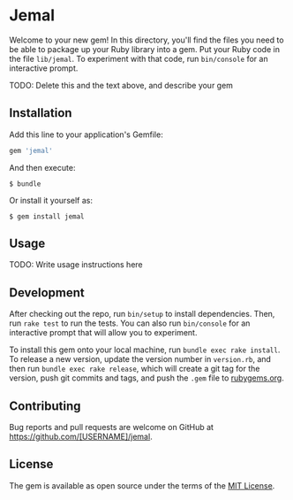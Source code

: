 # Jemal

Welcome to your new gem! In this directory, you'll find the files you need to be able to package up your Ruby library into a gem. Put your Ruby code in the file `lib/jemal`. To experiment with that code, run `bin/console` for an interactive prompt.

TODO: Delete this and the text above, and describe your gem

## Installation

Add this line to your application's Gemfile:

```ruby
gem 'jemal'
```

And then execute:

    $ bundle

Or install it yourself as:

    $ gem install jemal

## Usage

TODO: Write usage instructions here

## Development

After checking out the repo, run `bin/setup` to install dependencies. Then, run `rake test` to run the tests. You can also run `bin/console` for an interactive prompt that will allow you to experiment.

To install this gem onto your local machine, run `bundle exec rake install`. To release a new version, update the version number in `version.rb`, and then run `bundle exec rake release`, which will create a git tag for the version, push git commits and tags, and push the `.gem` file to [rubygems.org](https://rubygems.org).

## Contributing

Bug reports and pull requests are welcome on GitHub at https://github.com/[USERNAME]/jemal.


## License

The gem is available as open source under the terms of the [MIT License](http://opensource.org/licenses/MIT).

